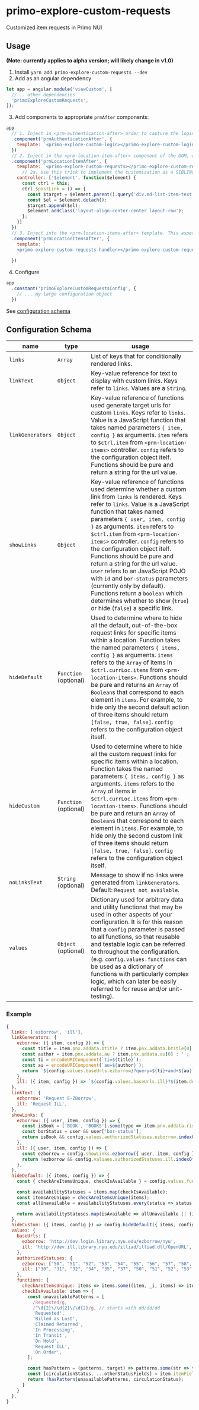 # primo-explore-custom-requests
Customized item requests in Primo NUI

## Usage
**(Note: currently applies to alpha version; will likely change in v1.0)**

1. Install
`yarn add primo-explore-custom-requests --dev`
2. Add as an angular dependency
```js
let app = angular.module('viewCustom', [
  //... other dependencies
  'primoExploreCustomRequests',
]);
```
3. Add components to appropriate `prmAfter` components:
```js
app
  // 1. Inject in <prm-authentication-after> order to capture the login handler function, as well as using custom login functions for reading logged-in user data via PDS (TODO: will be factored out as own customization)
  .component('prmAuthenticationAfter', {
    template: `<primo-explore-custom-login></primo-explore-custom-login>`
  })
  // 2. Inject in the <prm-location-item-after> component of the DOM, which exists after each holding entry WITHIN a specific location.
  .component('prmLocationItemAfter', {
    template: `<primo-explore-custom-requests></primo-explore-custom-requests>`,
      // 2a. Use this trick to implement the customization as a SIBLING of the item details, as opposed to its CHILD. This is a not a requirement, but is strongly recommended;Otherwise, styling of injected components will not match the styling of the elements it intends to replace. Implementation is left to the user so that this customization does not completely 'hijack' the institution's usage of this component.
    controller: ['$element', function($element) {
      const ctrl = this;
      ctrl.$postLink = () => {
        const $target = $element.parent().query('div.md-list-item-text');
        const $el = $element.detach();
        $target.append($el);
        $element.addClass('layout-align-center-center layout-row');
      };
    }]
  })
  // 3. Inject into the <prm-location-items-after> template. This aspect of the customization has no visible effects, but does communicate with <primo-explore-custom-requests> and is vital for tracking changes to what item(s) are currently displayed on the screen.
  .component('prmLocationItemsAfter', {
    template: `
    <primo-explore-custom-requests-handler></primo-explore-custom-requests-handler>
    `
  })
```
4. Configure
```js
app
  .constant('primoExploreCustomRequestsConfig', {
    // ... my large configuration object
  })
```
See [configuration schema](#configuration-schema)

## Configuration Schema
|name|type|usage|
|---|---|---|
`links`| `Array`| List of keys that for conditionally rendered links.
`linkText` |`Object`| Key-value reference for text to display with custom links. Keys refer to `links`. Values are a `String`.
`linkGenerators` |`Object`| Key-value reference of functions used generate target urls for custom `links`. Keys refer to `links`. Value is a JavaScript function that takes named parameters `{ item, config }` as arguments. `item` refers to `$ctrl.item` from `<prm-location-items>` controller. `config` refers to the configuration object itelf. Functions should be pure and return a string for the url value.
`showLinks`|`Object`|  Key-value reference of functions used determine whether a custom link from `links` is rendered. Keys refer to `links`. Value is a JavaScript function that takes named parameters `{ user, item, config }` as arguments. `item` refers to `$ctrl.item` from `<prm-location-items>` controller. `config` refers to the configuration object itelf. Functions should be pure and return a string for the url value. `user` refers to an JavaScript POJO with `id` and `bor-status` parameters (currently only by default). Functions return a `boolean` which determines whether to show (`true`) or hide (`false`) a specific link.
`hideDefault`| `Function` (optional) | Used to determine where to hide all the default, out-of-the-box request links for specific items within a location. Function takes the named parameters `{ items, config }` as arguments. `items` refers to the `Array` of items in `$ctrl.currLoc.items` from `<prm-location-items>`. Functions should be pure and returns an `Array` of `Boolean`s that correspond to each element in `items`. For example, to hide only the second default action of three items should return `[false, true, false]`. `config` refers to the configuration object itself.
`hideCustom`| `Function` (optional) | Used to determine where to hide all the custom request links for specific items within a location. Function takes the named parameters `{ items, config }` as arguments. `items` refers to the `Array` of items in `$ctrl.currLoc.items` from `<prm-location-items>`. Functions should be pure and return an `Array` of `Boolean`s that correspond to each element in `items`. For example, to hide only the second custom link of three items should return `[false, true, false]`. `config` refers to the configuration object itself.
|`noLinksText`|`String` (optional) |Message to show if no links were generated from `linkGenerators`. Default: `Request not available`.
| `values` | `Object` (optional) | Dictionary used for arbitrary data and utility functionst that may be used in other aspects of your configuration. It is for this reason that a `config` parameter is passed to all functions, so that reusable and testable logic can be referred to throughout the configuration. (e.g. `config.values.functions` can be used as a dictionary of functions with particularly complex logic, which can later be easily referred to for reuse and/or unit-testing).

### Example

```js
{
  links: ['ezborrow', 'ill'],
  linkGenerators: {
    ezborrow: ({ item, config }) => {
      const title = item.pnx.addata.btitle ? item.pnx.addata.btitle[0] : '';
      const author = item.pnx.addata.au ? item.pnx.addata.au[0] : '';
      const ti = encodeURIComponent(`ti=${title}`);
      const au = encodeURIComponent(`au=${author}`);
      return `${config.values.baseUrls.ezborrow}?query=${ti}+and+${au}`;
    },
    ill: ({ item, config }) => `${config.values.baseUrls.ill}?${item.delivery.GetIt2.link.match(/resolve?(.*)/)}`
  },
  linkText: {
    ezborrow: 'Request E-ZBorrow',
    ill: 'Request ILL',
  },
  showLinks: {
    ezborrow: ({ user, item, config }) => {
      const isBook = ['BOOK', 'BOOKS'].some(type => item.pnx.addata.ristype.indexOf(type) > -1);
      const borStatus = user && user['bor-status'];
      return isBook && config.values.authorizedStatuses.ezborrow.indexOf(borStatus) > -1;
    },
    ill: ({ user, item, config }) => {
      const ezborrow = config.showLinks.ezborrow({ user, item, config });
      return !ezborrow && config.valuaes.authorizedStatuses.ill.indexOf(borStatus) > -1
    },
  },
  hideDefault: ({ items, config }) => {
    const { checkAreItemsUnique, checkIsAvailable } = config.values.functions;

    const availabilityStatuses = items.map(checkIsAvailable);
    const itemsAreUnique = checkAreItemsUnique(items);
    const allUnavailable = availabilityStatuses.every(status => status === false);

    return availabilityStatuses.map(isAvailable => allUnavailable || (itemsAreUnique && !isAvailable));
  },
  hideCustom: ({ items, config }) => config.hideDefault({ items, config }).map(boolean => !boolean),
  values: {
    baseUrls: {
      ezborrow: 'http://dev.login.library.nyu.edu/ezborrow/nyu',
      ill: 'http://dev.ill.library.nyu.edu/illiad/illiad.dll/OpenURL',
    },
    authorizedStatuses: {
      ezborrow: ["50", "51", "52", "53", "54", "55", "56", "57", "58", "60", "61", "62", "63", "65", "66", "80", "81", "82", "30", "31", "32", "33", "34", "35", "36", "37", "38", "39", "40", "41"],
      ill: ["30", "31", "32", "34", "35", "37", "50", "51", "52", "53", "54", "55", "56", "57", "58", "60", "61", "62", "63", "65", "66", "80", "81", "82"]
    },
    functions: {
      checkAreItemsUnique: items => items.some((item, _i, items) => item._additionalData.itemdescription !== items[0]._additionalData.itemdescription),
      checkIsAvailable: item => {
        const unavailablePatterns = [
          /Requested/g,
          /^\d{2}\/\d{2}\/\d{2}/g, // starts with dd/dd/dd
          'Requested',
          'Billed as Lost',
          'Claimed Returned',
          'In Processing',
          'In Transit',
          'On Hold',
          'Request ILL',
          'On Order',
        ];

        const hasPattern = (patterns, target) => patterns.some(str => target.match(new RegExp(str)));
        const [circulationStatus, ...otherStatusFields] = item.itemFields;
        return !hasPattern(unavailablePatterns, circulationStatus);
      }
    }
  },
}
```